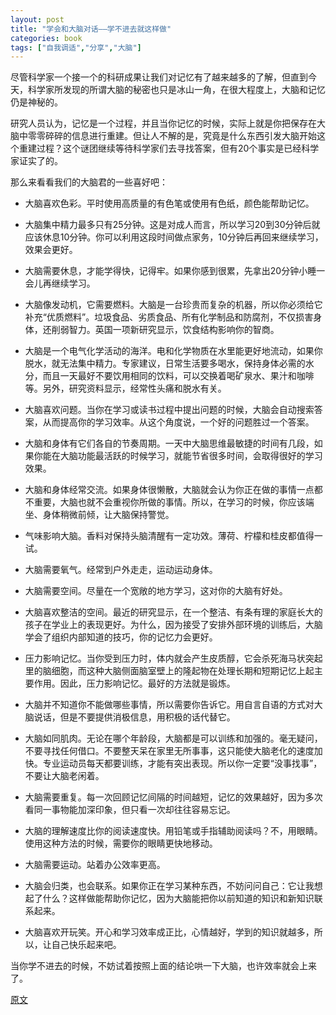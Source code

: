 ```yaml
---
layout: post
title: "学会和大脑对话——学不进去就这样做"
categories: book
tags: ["自我调适","分享","大脑"]
---
```


尽管科学家一个接一个的科研成果让我们对记忆有了越来越多的了解，但直到今天，科学家所发现的所谓大脑的秘密也只是冰山一角，在很大程度上，大脑和记忆仍是神秘的。

研究人员认为，记忆是一个过程，并且当你记忆的时候，实际上就是你把保存在大脑中零零碎碎的信息进行重建。但让人不解的是，究竟是什么东西引发大脑开始这个重建过程？这个谜团继续等待科学家们去寻找答案，但有20个事实是已经科学家证实了的。

那么来看看我们的大脑君的一些喜好吧：

* 大脑喜欢色彩。平时使用高质量的有色笔或使用有色纸，颜色能帮助记忆。
* 大脑集中精力最多只有25分钟。这是对成人而言，所以学习20到30分钟后就应该休息10分钟。你可以利用这段时间做点家务，10分钟后再回来继续学习，效果会更好。
* 大脑需要休息，才能学得快，记得牢。如果你感到很累，先拿出20分钟小睡一会儿再继续学习。
* 大脑像发动机，它需要燃料。大脑是一台珍贵而复杂的机器，所以你必须给它补充“优质燃料”。垃圾食品、劣质食品、所有化学制品和防腐剂，不仅损害身体，还削弱智力。英国一项新研究显示，饮食结构影响你的智商。
* 大脑是一个电气化学活动的海洋。电和化学物质在水里能更好地流动，如果你脱水，就无法集中精力。专家建议，日常生活要多喝水，保持身体必需的水分，而且一天最好不要饮用相同的饮料，可以交换着喝矿泉水、果汁和咖啡等。另外，研究资料显示，经常性头痛和脱水有关。
* 大脑喜欢问题。当你在学习或读书过程中提出问题的时候，大脑会自动搜索答案，从而提高你的学习效率。从这个角度说，一个好的问题胜过一个答案。
* 大脑和身体有它们各自的节奏周期。一天中大脑思维最敏捷的时间有几段，如果你能在大脑功能最活跃的时候学习，就能节省很多时间，会取得很好的学习效果。
* 大脑和身体经常交流。如果身体很懒散，大脑就会认为你正在做的事情一点都不重要，大脑也就不会重视你所做的事情。所以，在学习的时候，你应该端坐、身体稍微前倾，让大脑保持警觉。
* 气味影响大脑。香料对保持头脑清醒有一定功效。薄荷、柠檬和桂皮都值得一试。
* 大脑需要氧气。经常到户外走走，运动运动身体。
* 大脑需要空间。尽量在一个宽敞的地方学习，这对你的大脑有好处。
* 大脑喜欢整洁的空间。最近的研究显示，在一个整洁、有条有理的家庭长大的孩子在学业上的表现更好。为什么，因为接受了安排外部环境的训练后，大脑学会了组织内部知道的技巧，你的记忆力会更好。
* 压力影响记忆。当你受到压力时，体内就会产生皮质醇，它会杀死海马状突起里的脑细胞，而这种大脑侧面脑室壁上的隆起物在处理长期和短期记忆上起主要作用。因此，压力影响记忆。最好的方法就是锻炼。
* 大脑并不知道你不能做哪些事情，所以需要你告诉它。用自言自语的方式对大脑说话，但是不要提供消极信息，用积极的话代替它。
* 大脑如同肌肉。无论在哪个年龄段，大脑都是可以训练和加强的。毫无疑问，不要寻找任何借口。不要整天呆在家里无所事事，这只能使大脑老化的速度加快。专业运动员每天都要训练，才能有突出表现。所以你一定要“没事找事”，不要让大脑老闲着。
* 大脑需要重复。每一次回顾记忆间隔的时间越短，记忆的效果越好，因为多次看同一事物能加深印象，但只看一次却往往容易忘记。
* 大脑的理解速度比你的阅读速度快。用铅笔或手指辅助阅读吗？不，用眼睛。使用这种方法的时候，需要你的眼睛更快地移动。
* 大脑需要运动。站着办公效率更高。  
* 大脑会归类，也会联系。如果你正在学习某种东西，不妨问问自己：它让我想起了什么？这样做能帮助你记忆，因为大脑能把你以前知道的知识和新知识联系起来。  

* 大脑喜欢开玩笑。开心和学习效率成正比，心情越好，学到的知识就越多，所以，让自己快乐起来吧。

当你学不进去的时候，不妨试着按照上面的结论哄一下大脑，也许效率就会上来了。

[原文](http://www.douban.com/note/63181766/)
